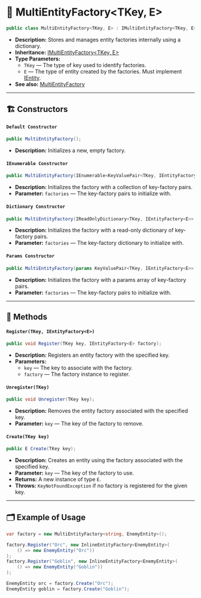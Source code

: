 # 🧩 MultiEntityFactory<TKey, E>

```csharp
public class MultiEntityFactory<TKey, E> : IMultiEntityFactory<TKey, E> where E : IEntity
```

- **Description:** Stores and manages entity factories internally using a dictionary.
- **Inheritance:**  [IMultiEntityFactory\<TKey, E>](IMultiEntityFactory%601.md)
- **Type Parameters:**
    - `TKey` — The type of key used to identify factories.
    - `E` — The type of entity created by the factories. Must implement [IEntity](../Entities/IEntity.md).
- **See also:** [MultiEntityFactory](MultiEntityFactory.md)

---

## 🏗️ Constructors

#### `Default Constructor`

```csharp
public MultiEntityFactory();
```

- **Description:** Initializes a new, empty factory.

#### `IEnumerable Constructor`

```csharp
public MultiEntityFactory(IEnumerable<KeyValuePair<TKey, IEntityFactory<E>>> factories);
```

- **Description:** Initializes the factory with a collection of key-factory pairs.
- **Parameter:** `factories` — The key-factory pairs to initialize with.

#### `Dictionary Constructor`

```csharp
public MultiEntityFactory(IReadOnlyDictionary<TKey, IEntityFactory<E>> factories);
```

- **Description:** Initializes the factory with a read-only dictionary of key-factory pairs.
- **Parameter:** `factories` — The key-factory dictionary to initialize with.

#### `Params Constructor`

```csharp
public MultiEntityFactory(params KeyValuePair<TKey, IEntityFactory<E>>[] factories);
```

- **Description:** Initializes the factory with a params array of key-factory pairs.
- **Parameter:** `factories` — The key-factory pairs to initialize with.

---

## 🏹 Methods

#### `Register(TKey, IEntityFactory<E>)`

```csharp
public void Register(TKey key, IEntityFactory<E> factory);
```

- **Description:** Registers an entity factory with the specified key.
- **Parameters:**
    - `key` — The key to associate with the factory.
    - `factory` — The factory instance to register.

#### `Unregister(TKey)`

```csharp
public void Unregister(TKey key);
```

- **Description:** Removes the entity factory associated with the specified key.
- **Parameter:** `key` — The key of the factory to remove.

#### `Create(TKey key)`

```csharp
public E Create(TKey key);
```

- **Description:** Creates an entity using the factory associated with the specified key.
- **Parameter:** `key` — The key of the factory to use.
- **Returns:** A new instance of type `E`.
- **Throws:** `KeyNotFoundException` if no factory is registered for the given key.

---

## 🗂 Example of Usage

```csharp
var factory = new MultiEntityFactory<string, EnemyEntity>();

factory.Register("Orc", new InlineEntityFactory<EnemyEntity>(
    () => new EnemyEntity("Orc"))
);
factory.Register("Goblin", new InlineEntityFactory<EnemyEntity>(
    () => new EnemyEntity("Goblin"))
);

EnemyEntity orc = factory.Create("Orc");
EnemyEntity goblin = factory.Create("Goblin");
```